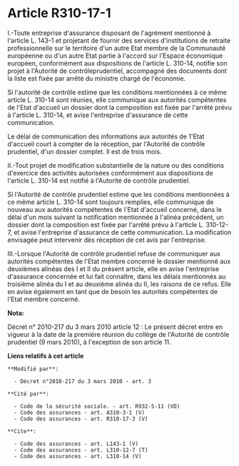 # Article R310-17-1

I.-Toute entreprise d'assurance disposant de l'agrément mentionné à l'article L. 143-1 et projetant de fournir des services
d'institutions de retraite professionnelle sur le territoire d'un autre Etat membre de la Communauté européenne ou d'un autre
Etat partie à l'accord sur l'Espace économique européen, conformément aux dispositions de l'article L. 310-14, notifie son
projet à l'Autorité de contrôleprudentiel, accompagné des documents dont la liste est fixée par arrêté du ministre chargé de
l'économie. 

Si l'autorité de contrôle estime que les conditions mentionnées à ce même article L. 310-14 sont réunies, elle communique aux
autorités compétentes de l'Etat d'accueil un dossier dont la composition est fixée par l'arrêté prévu à l'article L. 310-14,
et avise l'entreprise d'assurance de cette communication. 

Le délai de communication des informations aux autorités de 1'Etat d'accueil court à compter de la réception, par l'Autorité
de contrôle prudentiel, d'un dossier complet. Il est de trois mois. 

II.-Tout projet de modification substantielle de la nature ou des conditions d'exercice des activités autorisées conformément
aux dispositions de l'article L. 310-14 est notifié à l'Autorité de contrôle prudentiel. 

Si l'Autorité de contrôle prudentiel estime que les conditions mentionnées à ce même article L. 310-14 sont toujours
remplies, elle communique de nouveau aux autorités compétentes de l'Etat d'accueil concerné, dans le délai d'un mois suivant
la notification mentionnée à l'alinéa précédent, un dossier dont la composition est fixée par l'arrêté prévu à l'article L.
310-12-7, et avise l'entreprise d'assurance de cette communication. La modification envisagée peut intervenir dès réception
de cet avis par l'entreprise. 

III.-Lorsque l'Autorité de contrôle prudentiel refuse de communiquer aux autorités compétentes de l'Etat membre concerné le
dossier mentionné aux deuxièmes alinéas des I et II du présent article, elle en avise l'entreprise d'assurance concernée et
lui fait connaître, dans les délais mentionnés au troisième alinéa du I et au deuxième alinéa du II, les raisons de ce refus.
Elle en avise également en tant que de besoin les autorités compétentes de l'Etat membre concerné.

**Nota:**

Décret n° 2010-217 du 3 mars 2010 article 12 : Le présent décret entre en vigueur à la date de la première réunion du collège
de l'Autorité de contrôle prudentiel (9 mars 2010), à l'exception de son article 11.

**Liens relatifs à cet article**

	**Modifié par**:

	  - Décret n°2010-217 du 3 mars 2010 - art. 3

	**Cité par**:

	  - Code de la sécurité sociale. - art. R932-5-11 (VD)
	  - Code des assurances - art. A310-3-1 (V)
	  - Code des assurances - art. R310-17-3 (V)

	**Cite**:

	  - Code des assurances - art. L143-1 (V)
	  - Code des assurances - art. L310-12-7 (T)
	  - Code des assurances - art. L310-14 (V)
